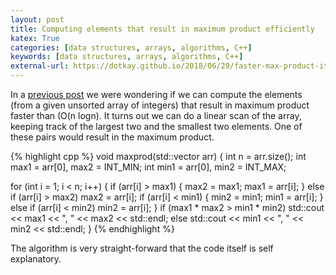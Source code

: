 ```yaml
---
layout: post
title: Computing elements that result in maximum product efficiently
katex: True
categories: [data structures, arrays, algorithms, C++]
keywords: [data structures, arrays, algorithms, C++]
external-url: https://dotkay.github.io/2018/06/29/faster-max-product-items
---
```


In a [previous post](https://dotkay.github.io/2018/06/25/max-product-items) we were wondering if we can compute the elements (from a given unsorted array of integers) that result in maximum product faster than \(O(n logn\). It turns out we can do a linear scan of the array, keeping track of the largest two and the smallest two elements. One of these pairs would result in the maximum product.

{% highlight cpp %}
void maxprod(std::vector<int> arr)
{
  int n = arr.size();
  int max1 = arr[0], max2 = INT_MIN;
  int min1 = arr[0], min2 = INT_MAX;
  
  for (int i = 1; i < n; i++)
  {
    if (arr[i] > max1)
    {
      max2 = max1;
      max1 = arr[i];
    }
    else if (arr[i] > max2)
      max2 = arr[i];
    if (arr[i] < min1)
    {
      min2 = min1;
      min1 = arr[i];
    }
    else if (arr[i] < min2)
      min2 = arr[i];
  }
  if (max1 * max2 > min1 * min2)
    std::cout << max1 << ", " << max2 << std::endl;
  else
    std::cout << min1 << ", " << min2 << std::endl;
}
{% endhighlight %}

The algorithm is very straight-forward that the code itself is self explanatory.